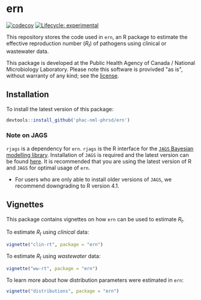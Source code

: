 # ern

<!-- badges: start -->

[![codecov](https://codecov.io/gh/phac-nml-phrsd/ern/branch/main/graph/badge.svg?token=SWXENVF9T4)](https://codecov.io/gh/phac-nml-phrsd/ern) [![Lifecycle: experimental](https://img.shields.io/badge/lifecycle-experimental-orange.svg)](https://lifecycle.r-lib.org/articles/stages.html#experimental)

<!-- badges: end -->

This repository stores the code used in `ern`, an R package to estimate the effective reproduction number ($R_t$) of pathogens using clinical or wastewater data.

This package is developed at the Public Health Agency of Canada / National Microbiology Laboratory. Please note this software is provivded "as is", without warranty of any kind; see the [license](LICENSE).

## Installation

To install the latest version of this package:

```r
devtools::install_github('phac-nml-phrsd/ern')
```

### Note on JAGS

`rjags` is a dependency for `ern`. `rjags` is the R interface for the [`JAGS` Bayesian modelling library](https://mcmc-jags.sourceforge.io/). Installation of `JAGS` is required and the latest version can be found [here](https://sourceforge.net/projects/mcmc-jags/files/). It is recommended that you are using the latest version of R and `JAGS` for optimal usage of `ern`.

* For users who are only able to install older versions of `JAGS`, we recommend downgrading to R version 4.1.

## Vignettes

This package contains vignettes on how `ern` can be used to estimate $R_t$. 

To estimate $R_t$ using _clinical_ data:

```r
vignette("clin-rt", package = "ern")
```

To estimate $R_t$ using _wastewater_ data:

```r
vignette("ww-rt", package = "ern")
```

To learn more about how distribution parameters were estimated in `ern`:

```r
vignette("distributions", package = "ern")
```
